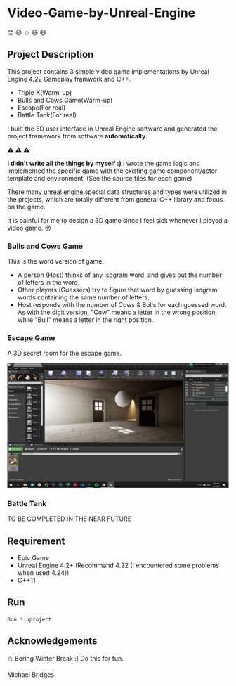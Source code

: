 # Video-Game-by-Unreal-Engine

:blush: :smiley: :relaxed: :laughing: :smile:
## Project Description
This project contains 3 simple video game implementations by Unreal Engine 4.22 Gameplay framwork and C++.
- Triple X(Warm-up)
- Bulls and Cows Game(Warm-up)
- Escape(For real)
- Battle Tank(For real)

I built the 3D user interface in Unreal Engine software and generated the project framework from software **automatically**.

:warning: :warning: :warning:

**I didn't write all the things by myself :)** I wrote the game logic and implemented the specific game with the existing game component/actor template and environment.
(See the source files for each game)

There many [unreal engine](https://docs.unrealengine.com/en-US/Programming/Introduction/index.html) special data structures and types were utilized in the projects, which are totally different from general C++ library and focus on the game.

It is painful for me to design a 3D game since I feel sick whenever I played a video game.
:dizzy_face:

### Bulls and Cows Game
This is the word version of game.

- A person (Host) thinks of any isogram word, and gives out the number of letters in the word.
- Other players (Guessers) try to figure that word by guessing isogram words containing the same number of letters.
- Host responds with the number of Cows & Bulls for each guessed word. As with the digit version, "Cow" means a letter in the wrong position, while "Bull" means a letter in the right position.


### Escape Game
A 3D secret room for the escape game. 

![Image of Escape Room](https://github.com/JadeWang96/Video-Game-by-Unreal-Engine/blob/master/Building_Escape/Display.png)

### Battle Tank
TO BE COMPLETED IN THE NEAR FUTURE

## Requirement
- Epic Game
- Unreal Engine 4.2+ (Recommand 4.22 (I encountered some problems when used 4.24))
- C++11

## Run
```
Run *.uproject 
```

## Acknowledgements
:snowman: Boring Winter Break :) Do this for fun.

Michael Bridges

